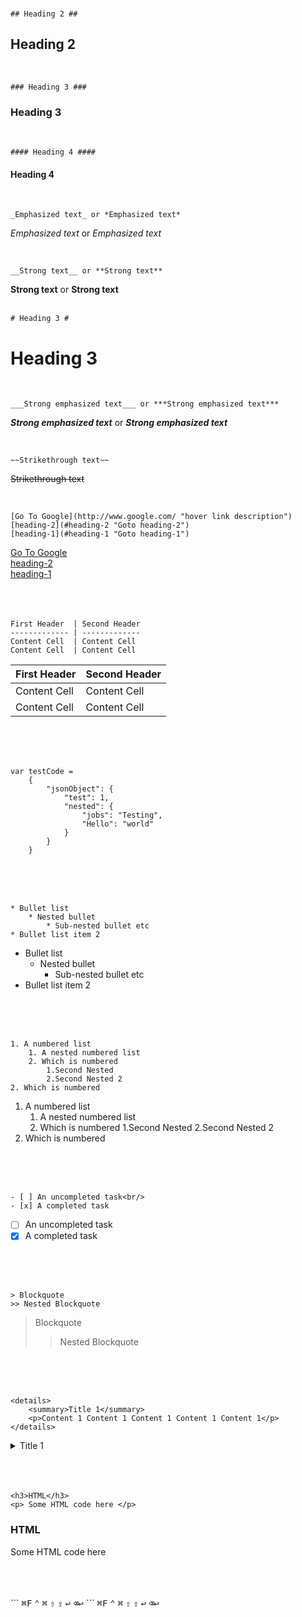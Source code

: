 

 <br>
 
 ```
## Heading 2 ##
```
## Heading 2 ##

 <br>
 
 ```
### Heading 3 ###
```
### Heading 3 ###

 <br>
 
 ```
#### Heading 4 ####
```
#### Heading 4 ####

 <br>
 
 ```
_Emphasized text_ or *Emphasized text* 
```
_Emphasized text_ or *Emphasized text* <br/>

 <br>
 
 ```
__Strong text__ or **Strong text**
```
__Strong text__ or **Strong text** <br/>
<br>
 
 ```
# Heading 3 #
```
# Heading 3 #

 <br>
 
 ```
___Strong emphasized text___ or ***Strong emphasized text***
```
___Strong emphasized text___ or ***Strong emphasized text*** <br/>

 <br>
 
 ```
 ~~Strikethrough text~~
```
 ~~Strikethrough text~~ <br/>
 
 <br>
 
 ```
[Go To Google](http://www.google.com/ "hover link description")
[heading-2](#heading-2 "Goto heading-2")
[heading-1](#heading-1 "Goto heading-1")
```
 [Go To Google](http://www.google.com/ "hover link description") <br/>
 [heading-2](#heading-2 "Goto heading-2")<br/>
 [heading-1](#heading-1 "Goto heading-1")<br/>
 <br>
 <br>
 <br>
 
 ```
 First Header  | Second Header
 ------------- | -------------
 Content Cell  | Content Cell
 Content Cell  | Content Cell
 ```
 First Header  | Second Header
 ------------- | -------------
 Content Cell  | Content Cell
 Content Cell  | Content Cell
 
 <br>
 <br>
 <br>
 
```
var testCode = 
    {
        "jsonObject": {
            "test": 1,
            "nested": {
                "jobs": "Testing",
                "Hello": "world"
            }
        }
    }
```
<br>
<br>
<br>

```
* Bullet list
    * Nested bullet
        * Sub-nested bullet etc
* Bullet list item 2
```
* Bullet list
    * Nested bullet
        * Sub-nested bullet etc
* Bullet list item 2
<br>
<br>
<br>

```
1. A numbered list
    1. A nested numbered list
    2. Which is numbered
        1.Second Nested
        2.Second Nested 2
2. Which is numbered
```
1. A numbered list
    1. A nested numbered list
    2. Which is numbered
        1.Second Nested
        2.Second Nested 2
2. Which is numbered
<br>
<br>
<br>

```
- [ ] An uncompleted task<br/>
- [x] A completed task
```
- [ ] An uncompleted task<br/>
- [x] A completed task
<br>
<br>
<br>

```
> Blockquote
>> Nested Blockquote
```

> Blockquote
>> Nested Blockquote

<br>
<br>
<br>

```
<details>
    <summary>Title 1</summary>
    <p>Content 1 Content 1 Content 1 Content 1 Content 1</p>
</details>
```
<details>
    <summary>Title 1</summary>
    <p>Content 1 Content 1 Content 1 Content 1 Content 1</p>
</details>
<br>
<br>
<br>

```
<h3>HTML</h3>
<p> Some HTML code here </p>
```
<h3>HTML</h3>
<p> Some HTML code here </p>

<br>
<br>
<br>
``` 
<kbd>⌘F</kbd> <kbd>⌃</kbd> <kbd>⌘</kbd> <kbd>⇧</kbd> <kbd>⇪</kbd> <kbd>↩</kbd> <kbd>⌫↩</kbd>
```
<kbd>⌘F</kbd>
<kbd>⌃</kbd>
<kbd>⌘</kbd>
<kbd>⇧</kbd>
<kbd>⇪</kbd>
<kbd>↩</kbd>
<kbd>⌫↩</kbd>